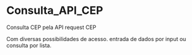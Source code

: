 # Consulta_API_CEP
 Consulta CEP pela API request CEP

 Com diversas possibilidades de acesso. 
 entrada de dados por input ou consulta por lista.
